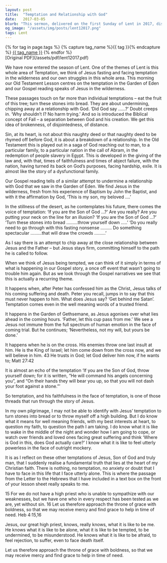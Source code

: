 ```yaml
---
layout: post
title:  "Temptation and Relationship with God"
date:   2017-03-05
blurb: "This sermon, delivered on the first Sunday of Lent in 2017, discusses the theme of temptation and its role in undermining our relationship with God. Drawing from the temptation of Jesus in the wilderness and the temptation in the Garden of Eden, the sermon emphasizes that sin, at its heart, is about a breakdown of a relationship. It also reassures that Jesus, our great high priest, truly understands our struggles and temptations."
og_image: "/assets/img/posts/lent12017.png"
tags: Lent
---    
```

<div class="tag-pills">
  {% for tag in page.tags %}
    {% capture tag_name %}{{ tag }}{% endcapture %}
    <a href="{{ site.baseurl }}/tag/{{ tag_name }}" class="tag-pill">{{ tag_name }}</a>
  {% endfor %}
</div>
[Original PDF](/assets/pdf/lent12017.pdf)

We have now entered the season of Lent. One of the themes of Lent is this whole area of Temptation, we think of Jesus fasting and facing temptation in the wilderness and our own struggles in this whole area. This morning our Old Testament Lesson centres on the temptation in the Garden of Eden and our Gospel reading speaks of Jesus in the wilderness.

These passages touch on far more than individual temptations – eat the fruit of this tree; turn these stones into bread. They are about undermining, chipping away at a relationship with God. ‘Did God say ……?’ Doubt creeps in. ‘Why shouldn’t I? No harm trying.’ And so is introduced the Biblical concept of Fall – a separation between God and his creation. We get this idea of brokenness, of disjointedness, of distance.

Sin, at its heart, is not about this naughty deed or that naughty deed to be rhymed off before God, it is about a breakdown of a relationship. In the Old Testament this is played out in a saga of God reaching out to man, to a particular family, to a particular nation in the call of Abram, in the redemption of people slavery in Egypt. This is developed in the giving of the law and, with that, times of faithfulness and times of abject failure, with the nation, having turned its back on God’s purposes, facing hardship, exile. It is almost like the story of a dysfunctional family.

Our Gospel reading tells of a similar attempt to undermine a relationship with God that we saw in the Garden of Eden. We find Jesus in the wilderness, fresh from his experience of Baptism by John the Baptist, and with it the affirmation by God, ‘This is my son, my beloved ….’

In the stillness of the desert, as he contemplates his future, there comes the voice of temptation: ‘If you are the Son of God …?’ Are you really? Are you putting your neck on the line for an illusion? ‘If you are the Son of God …?’ ‘Turn these stones into bread ………throw yourself down …..’ ‘Do you really need to go through with this fasting nonsense ……… Do something spectacular ………that will draw the crowds ………’

As I say there is an attempt to chip away at the close relationship between Jesus and the Father – but Jesus stays firm, committing himself to the path he is called to follow.

When we think of Jesus being tempted, we can think of it simply in terms of what is happening in our Gospel story, a once off event that wasn’t going to trouble him again. But as we look through the Gospel narratives we see that this is actually a recurring theme.

It happens when, after Peter has confessed him as the Christ, Jesus talks of his coming suffering and death. Peter you recall, jumps in to say that this must never happen to him. What does Jesus say? ‘Get behind me Satan’. Temptation comes even in the well meaning words of a trusted friend.

It happens in the Garden of Gethsemane, as Jesus agonises over what lies ahead in the coming hours. ‘Father, let this cup pass from me.’ We see a Jesus not immune from the full spectrum of human emotion in the face of coming trial. But he continues; ‘Nevertheless, not my will, but yours be done.’

It happens when he is on the cross. His enemies throw one last insult at him. He is the King of Israel; let him come down from the cross now, and we will believe in him. 43 He trusts in God; let God deliver him now, if he wants to; Matt 27:42

It is almost an echo of the temptation ‘If you are the Son of God, throw yourself down; for it is written, “He will command his angels concerning you”, and “On their hands they will bear you up, so that you will not dash your foot against a stone.”’

So temptation, and his faithfulness in the face of temptation, is one of those threads that run through the story of Jesus.

In my own pilgrimage, I may not be able to identify with Jesus’ temptation to turn stones into bread or to throw myself off a high building. But I do know what it means for well meaning friends, with my best interests at heart, to question my faith, to question the path I am taking. I do know what it is like to wake in the middle of the night and wonder how I am going to cope, or watch over friends and loved ones facing great suffering and think ‘Where is God in this, does God actually care?’ I know what it is like to feel utterly powerless in the face of outright mockery.

It is as I reflect on these other temptations of Jesus, Son of God and truly man, that I suddenly realise a fundamental truth that lies at the heart of my Christian faith. There is nothing, no temptation, no anxiety or doubt that I have to face in this life that I face utterly alone. This is where the passage from the Letter to the Hebrews that I have included in a text box on the front of your lesson sheet really speaks to me.

15 For we do not have a high priest who is unable to sympathize with our weaknesses, but we have one who in every respect has been tested as we are, yet without sin. 16 Let us therefore approach the throne of grace with boldness, so that we may receive mercy and find grace to help in time of need. Heb 4:15,16

Jesus, our great high priest, knows, really knows, what it is like to be me. He knows what it is like to be alone, what it is like to be tempted, to be undermined, to be misunderstood. He knows what it is like to be afraid, to feel rejection, to suffer, even to face death itself.

Let us therefore approach the throne of grace with boldness, so that we may receive mercy and find grace to help in time of need.
